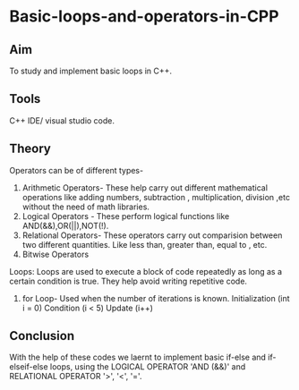 # Basic-loops-and-operators-in-CPP

## Aim
To study and implement basic loops in C++.

## Tools
C++ IDE/ visual studio code.

##  Theory 
Operators can be of different types-
1. Arithmetic Operators- These help carry out different mathematical operations like adding numbers, subtraction , multiplication, division ,etc without the need of math libraries.
2. Logical Operators - These perform logical functions like AND(&&),OR(||),NOT(!).
3. Relational Operators- These operators carry out comparision between two different quantities. Like less than, greater than, equal to , etc.
4. Bitwise Operators

Loops: Loops are used to execute a block of code repeatedly as long as a certain condition is true. They help avoid writing repetitive code.
 1. for Loop- Used when the number of iterations is known.
Initialization (int i = 0)
Condition (i < 5)
Update (i++)


## Conclusion 
With the help of these codes we laernt to implement basic if-else and if-elseif-else loops, using the LOGICAL OPERATOR 'AND (&&)'  and RELATIONAL OPERATOR '>', '<', '='.
